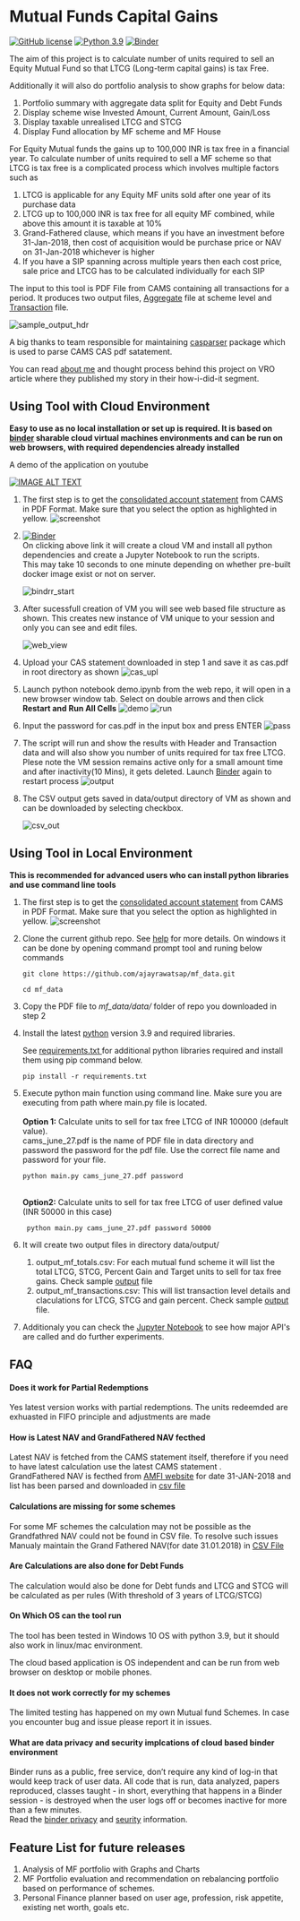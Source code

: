 # Mutual Funds Capital Gains

[![GitHub license](https://img.shields.io/github/license/Naereen/StrapDown.js.svg)](https://github.com/ajayrawatsap/mf_data/blob/master/LICENSE)
[![Python 3.9](https://img.shields.io/badge/python-3.9-blue.svg)](https://www.python.org/downloads/release/python-390/)
[![Binder](https://mybinder.org/badge_logo.svg)](https://mybinder.org/v2/gh/ajayrawatsap/mf_data/HEAD)
<!-- [![Binder](https://mybinder.org/badge_logo.svg)](https://mybinder.org/v2/gh/ajayrawatsap/mf_data/HEAD?urlpath=lab/tree/demo.ipynb) -->



The aim of this project is to calculate number of units required to sell an Equity Mutual Fund so that LTCG (Long-term capital gains) is tax Free.


Additionally it will also do portfolio analysis to show graphs for below data:
1. Portfolio summary with aggregate data split for Equity and Debt Funds
2. Display scheme wise Invested Amount, Current Amount, Gain/Loss
3. Display taxable unrealised LTCG and STCG 
4. Display Fund allocation by MF scheme and MF House

For Equity Mutual funds the gains up to 100,000 INR is tax free in a financial year. To calculate number of units required to sell a MF scheme so that LTCG is tax free is a complicated process which involves multiple factors such as
1. LTCG is applicable for any Equity MF units sold after one year of its purchase data
2. LTCG up to 100,000 INR is tax free for all equity MF combined,  while above this amount it is taxable at 10% 
3. Grand-Fathered clause, which means if you have an investment before 31-Jan-2018, then cost of acquisition would be  purchase price or NAV on 31-Jan-2018 whichever is higher
4. If you have a SIP spanning across multiple years then each cost price, sale price and LTCG has to be calculated individually for each SIP

The input to this tool is PDF File from CAMS containing all transactions for a period.
It produces two output files, [Aggregate](data/output/sample_output/sample_output_mf_totals.csv) file at scheme level and [Transaction](data/output/sample_output/sample_output_mf_transactions.csv) file.

![sample_output_hdr](https://github.com/ajayrawatsap/mf_data/blob/master/data/assets/sample_ouput.PNG)


A big thanks to team responsible for maintaining [casparser](https://github.com/codereverser/casparser) package which is used to parse CAMS CAS pdf satatement.

You can read [about me](https://www.valueresearchonline.com/stories/49239/on-his-way-to-financial-independence) and thought process behind this project on VRO article where they published my story in their how-i-did-it segment.

## Using Tool with Cloud Environment
**Easy to use as no local installation or set up is required. It is based on [binder](https://mybinder.readthedocs.io/en/latest/about/about.html) sharable cloud virtual machines environments and can be run on web browsers, with required dependencies already installed**

A demo of the application on youtube
<div align="left">
  <a href="https://www.youtube.com/watch?v=Pkem1vN7rl0"><img src="https://img.youtube.com/vi/Pkem1vN7rl0/0.jpg" alt="IMAGE ALT TEXT"></a>
</div>

1. The first step is to get the [consolidated account statement](https://www.camsonline.com/Investors/Statements/Consolidated-Account-Statement) from CAMS in PDF Format. Make sure that you select the option as highlighted in yellow. ![screenshot](https://github.com/ajayrawatsap/mf_data/blob/master/data/assets/cams.PNG)
2. [![Binder](https://mybinder.org/badge_logo.svg)](https://mybinder.org/v2/gh/ajayrawatsap/mf_data/HEAD)
   <br>On clicking above link it will create a cloud VM and install all python dependencies and create a Jupyter Notebook to run the scripts. 
   <br>This may take 10 seconds to one minute depending on whether pre-built docker image exist or not on server.

   ![bindrr_start](data/assets/binder_start.PNG)
 
3. After sucessfull creation of VM you will see web based file structure as shown. 
This creates new instance of VM unique to your session and only you can see and edit files. 

   ![web_view](data/assets/binder_folder.PNG)
   
4. Upload your CAS statement downloaded in step 1 and save it as  cas.pdf in root directory as shown
    ![cas_upl](data/assets/upload_cas.PNG)
    
5. Launch python notebook demo.ipynb from the web repo, it will open in a new browser window tab. Select on double arrows and then click **Restart and Run All Cells**
   ![demo](data/assets/binder_demo.PNG)  ![run](data/assets/demo_run.PNG)
    
6. Input the password for cas.pdf in the input box and press ENTER
   ![pass](data/assets/pass_input.PNG)
     
7. The script will run and show the results with Header and Transaction data and will also show you number of units required for tax free LTCG.
   Plese note the VM session remains active only for a small amount time and after inactivity(10 Mins), it gets deleted. Launch [Binder](https://mybinder.org/v2/gh/ajayrawatsap/mf_data/HEAD) again to restart process
 ![output](data/assets/demo_output.png)
8. The CSV output gets saved in data/output directory of VM as shown and can be downloaded  by selecting checkbox.

   ![csv_out](data/assets/demo_csv.png)


## Using Tool in Local Environment
**This is recommended for advanced users who can install python libraries and use command line tools**
1. The first step is to get the [consolidated account statement](https://www.camsonline.com/Investors/Statements/Consolidated-Account-Statement) from CAMS in PDF Format. Make sure that you select the option as highlighted in yellow. ![screenshot](https://github.com/ajayrawatsap/mf_data/blob/master/data/assets/cams.PNG)
2. Clone the current github repo. See [help](https://docs.github.com/en/github/creating-cloning-and-archiving-repositories/cloning-a-repository-from-github/cloning-a-repository) for more details. On windows it can be done by opening command prompt tool and runing below commands
   ```
   git clone https://github.com/ajayrawatsap/mf_data.git  
   
   ```
   ```
   cd mf_data
   ```

3. Copy  the PDF file to  *mf_data/data/* folder of repo you downloaded in step 2
   
4. Install the latest [python](https://www.python.org/downloads/)  version 3.9 and required libraries.

   See [requirements.txt ](/requirements.txt) for additional python libraries required and install them using pip command below.
   ```
   pip install -r requirements.txt
   ```
5. Execute python main function using command line. Make sure you are executing from path where main.py file is located. 
    <br>
    <br>**Option 1:** Calculate units to sell for tax free LTCG of INR 100000 (default value). 
    <br> cams_june_27.pdf is the name of PDF file in data directory and password the password for the pdf file. Use the correct file name and password for your file.
   ```
   python main.py cams_june_27.pdf password
   ```
    <br>**Option2:** Calculate units to sell for tax free LTCG of user defined value (INR 50000 in this case)
      ```
       python main.py cams_june_27.pdf password 50000
      ```
6. It will create two output files in directory  data/output/
    1. output_mf_totals.csv: For each mutual fund scheme it will list the total LTCG, STCG, Percent  Gain and Target units to sell for tax free gains. Check sample [output](data/output/sample_output/sample_output_mf_totals.csv) file
    1. output_mf_transactions.csv: This will list transaction level details and claculations for LTCG, STCG and gain percent. Check  sample [output](data/output/sample_output/sample_output_mf_transactions.csv) file.
7. Additionaly you can check the [Jupyter Notebook](demo.ipynb) to see how major API's are called and do further experiments.


## FAQ
#### Does it work for Partial Redemptions
  Yes latest version works with partial redemptions. The units redeemded are exhuasted in FIFO principle and adjustments are made
 #### How is Latest NAV and GrandFathered NAV fecthed 
 Latest NAV is fetched from the CAMS statement itself, therefore if you need to have latest calculation use the latest CAMS statement  .
 <br> GrandFathered NAV is fecthed from [AMFI website](https://www.amfiindia.com/nav-history-download)  for date 31-JAN-2018 and list has been parsed and downloaded in [csv file](data/nav/gf_nav_all.csv)

  
#### Calculations are missing for some schemes  
For some MF schemes the calculation may not be possible as the Grandfathred NAV could not be found in CSV file. To resolve such issues Manualy maintain the Grand Fathered NAV(for date 31.01.2018)  in [CSV File](data/nav/gf_nav_all.csv)
 #### Are Calculations are also done for Debt Funds  
  The calculation would also be done for Debt funds and LTCG and STCG will be calculated as per rules (With threshold of 3 years of LTCG/STCG) 
#### On Which OS can the tool run
The tool has been tested in Windows 10 OS with python 3.9, but it should also work in linux/mac environment.  

The cloud based application is OS independent and can be run from web browser on desktop or mobile phones.
#### It does not work correctly for my schemes
 The limited testing has happened on my own Mutual fund Schemes. In case you encounter bug and issue please report it in issues. 
 
#### What are data privacy and security implcations of cloud based binder environment
 Binder runs as a public, free service, don’t require any kind of log-in that would  keep track of user data. All code that is run, data analyzed, papers reproduced,   classes taught - in short, everything that happens in a Binder session - is destroyed when the user logs off or becomes inactive for more than a few minutes.
<br> Read the [binder privacy](https://mybinder.readthedocs.io/en/latest/about/about.html#how-does-mybinder-org-ensure-user-privacy) and [seurity](https://mybinder.readthedocs.io/en/latest/about/about.html#how-secure-is-mybinder-org) information.

## Feature List for future releases
1. Analysis of MF portfolio with Graphs and Charts
2. MF Portfolio evaluation and recommendation on rebalancing portfolio based on performance of schemes.
3. Personal Finance planner based on user age, profession, risk appetite, existing net worth, goals etc.
